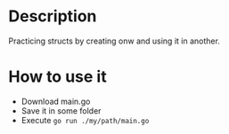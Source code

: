 # Description

Practicing structs by creating onw and using it in another.

# How to use it

* Download main.go
* Save it in some folder
* Execute `go run ./my/path/main.go`